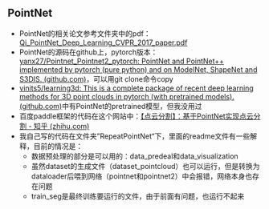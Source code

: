 ## PointNet

- PointNet的相关论文参考文件夹中的pdf： [Qi_PointNet_Deep_Learning_CVPR_2017_paper.pdf](Qi_PointNet_Deep_Learning_CVPR_2017_paper.pdf) 
- PointNet的源码在github上，pytorch版本：[yanx27/Pointnet_Pointnet2_pytorch: PointNet and PointNet++ implemented by pytorch (pure python) and on ModelNet, ShapeNet and S3DIS. (github.com)](https://github.com/yanx27/Pointnet_Pointnet2_pytorch)，可以用git clone命令copy
- [vinits5/learning3d: This is a complete package of recent deep learning methods for 3D point clouds in pytorch (with pretrained models). (github.com)](https://github.com/vinits5/learning3d)中有PointNet的pretrained模型，但我没用过
- 百度paddle框架的代码在这个网站中：[【点云分割】：基于PointNet实现点云分割 - 知乎 (zhihu.com)](https://zhuanlan.zhihu.com/p/580974019)
- 我自己写的代码在文件夹”RepeatPointNet“下，里面的readme文件有一些解释，目前的情况是：
  - 数据预处理的部分是可以用的：data_predeal和data_visualization
  - 虽然dataset的生成文件（dataset_pointcloud）也可以运行，但是转换为dataloader后喂到网络（pointnet和pointnet2）中会报错，网络本身也存在问题
  - train_seg是最终训练要运行的文件，由于前面有问题，也运行不起来
